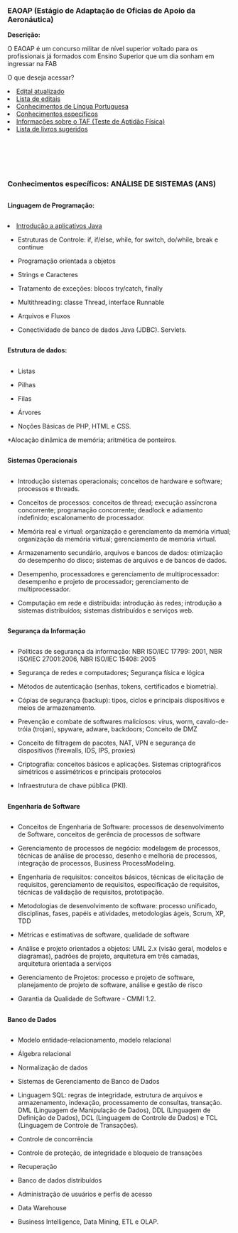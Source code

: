 ### EAOAP (Estágio de Adaptação de Oficias de Apoio da Aeronáutica)

**Descrição:**

O EAOAP é um concurso militar de nível superior voltado para os profissionais já formados com Ensino Superior que um dia sonham em ingressar na FAB

O que deseja acessar?

<li>
<a href="https://github.com/mathsstack/concursos-militares-/blob/main/aeronautica/eaoap/editais/ie_ea_eaoap_2024.pdf">Edital atualizado</a>
</li>

<li>
<a href="https://github.com/mathsstack/concursos-militares-/blob/main/aeronautica/eaoap/editais/">Lista de editais</a>
</li>

<li>
<a href="">Conhecimentos de Língua Portuguesa</a>
</li>

<li>
<a href="">Conhecimentos específicos</a>
</li>

<li>
<a href="">Informações sobre o TAF (Teste de Aptidão Física)</a>
</li>

<li>
<a href="https://github.com/mathsstack/concursos-militares-/blob/main/aeronautica/eaoap/livros/Livros.md">Lista de livros sugeridos</a>
</li>

<br><br><br><br>


### Conhecimentos específicos: ANÁLISE DE SISTEMAS (ANS)

##

**Linguagem de Programação:** 

##

<li>
<a href="https://github.com/mathsstack/concursos-militares-/blob/main/aeronautica/eaoap/aulas/linguagem_java.md">Introdução a aplicativos Java</a>
</li>

* Estruturas de Controle: if, if/else, 
while, for switch, do/while, break e continue

* Programação orientada a objetos

* Strings e Caracteres

* Tratamento de exceções: blocos try/catch, finally

* Multithreading: classe Thread, 
interface Runnable

* Arquivos e Fluxos

* Conectividade de banco de dados Java (JDBC). Servlets. 

##

**Estrutura de dados:**

##

* Listas
* Pilhas
* Filas
* Árvores

* Noções Básicas de PHP, HTML e CSS. 

*Alocação dinâmica de memória; aritmética de ponteiros. 

##

**Sistemas Operacionais**

##

* Introdução sistemas operacionais; conceitos de hardware e software; 
processos e threads. 

* Conceitos de processos: conceitos de thread; execução assíncrona concorrente; programação 
concorrente; deadlock e adiamento indefinido; escalonamento de processador. 

* Memória real e virtual: organização e gerenciamento da memória virtual; organização da 
memória virtual; gerenciamento de memória virtual. 

* Armazenamento secundário, arquivos e bancos de dados: otimização do desempenho do 
disco; sistemas de arquivos e de bancos de dados. 

* Desempenho, processadores e gerenciamento de multiprocessador: desempenho e projeto de 
processador; gerenciamento de multiprocessador. 

* Computação em rede e distribuída: introdução às redes; introdução a sistemas distribuídos; 
sistemas distribuídos e serviços web. 

##

**Segurança da Informação**

##

* Políticas de segurança da informação: NBR ISO/IEC 17799: 2001, 
NBR ISO/IEC 27001:2006, NBR ISO/IEC 15408: 2005

* Segurança de redes e computadores; Segurança física e lógica

* Métodos de autenticação (senhas, tokens, certificados e biometria). 

* Cópias de segurança (backup): tipos, ciclos e principais dispositivos e meios de armazenamento. 

* Prevenção e combate de softwares maliciosos: vírus, worm, cavalo-de-tróia (trojan), spyware, 
adware, backdoors; Conceito de DMZ

* Conceito de filtragem de pacotes, NAT, VPN e segurança de 
dispositivos (firewalls, IDS, IPS, proxies)

* Criptografia: conceitos básicos e aplicações. Sistemas 
criptográficos simétricos e assimétricos e principais protocolos

* Infraestrutura de chave pública (PKI).
 
##

**Engenharia de Software**

##

* Conceitos de Engenharia de Software: processos de 
desenvolvimento de Software, conceitos de gerência de processos de software

* Gerenciamento de processos de negócio: modelagem de processos, técnicas de análise de 
processo, desenho e melhoria de processos, integração de processos, Business ProcessModeling. 

* Engenharia de requisitos: conceitos básicos, técnicas de elicitação de requisitos, gerenciamento de 
requisitos, especificação de requisitos, técnicas de validação de requisitos, prototipação. 

* Metodologias de desenvolvimento de software: processo unificado, disciplinas, fases, papéis e 
atividades, metodologias ágeis, Scrum, XP, TDD

* Métricas e estimativas de software, qualidade de software

* Análise e projeto orientados a objetos: UML 2.x (visão geral, modelos e diagramas), 
padrões de projeto, arquitetura em três camadas, arquitetura orientada a serviços

* Gerenciamento de Projetos: processo e projeto de software, planejamento de projeto de software, análise e gestão de 
risco

* Garantia da Qualidade de Software - CMMI 1.2. 

##

**Banco de Dados** 

##

* Modelo entidade-relacionamento, modelo relacional

* Álgebra relacional

* Normalização de dados

* Sistemas de Gerenciamento de Banco de Dados

* Linguagem SQL: regras de integridade, estrutura de arquivos e armazenamento, indexação, processamento de consultas, 
transação. DML (Linguagem de Manipulação de Dados), DDL (Linguagem de Definição de 
Dados), DCL (Linguagem de Controle de Dados) e TCL (Linguagem de Controle de Transações).

* Controle de concorrência

* Controle de proteção, de integridade e bloqueio de transações

* Recuperação

* Banco de dados distribuídos

* Administração de usuários e perfis de acesso

* Data Warehouse

* Business Intelligence, Data Mining, ETL e OLAP.
